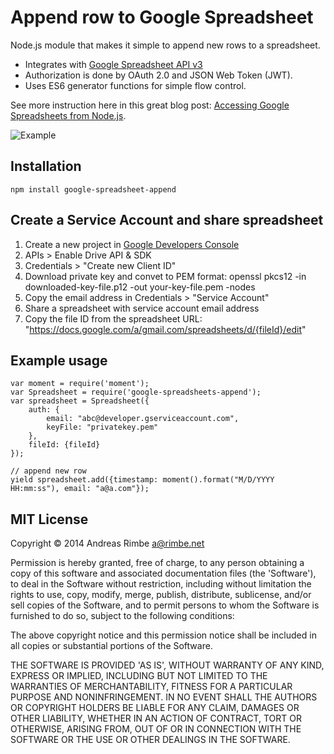 # Append row to Google Spreadsheet

Node.js module that makes it simple to append new rows to a spreadsheet.

* Integrates with [Google Spreadsheet API v3](https://developers.google.com/google-apps/spreadsheets/#adding_a_list_row)
* Authorization is done by OAuth 2.0 and JSON Web Token (JWT).
* Uses ES6 generator functions for simple flow control.

See more instruction here in this great blog post: [Accessing Google Spreadsheets from Node.js](http://www.nczonline.net/blog/2014/03/04/accessing-google-spreadsheets-from-node-js/).

![Example](example.png?raw=true)


## Installation

  	npm install google-spreadsheet-append


## Create a Service Account and share spreadsheet

1. Create a new project in [Google Developers Console](https://console.developers.google.com)
2. APIs > Enable Drive API & SDK
3. Credentials > "Create new Client ID"
4. Download private key and convet to PEM format: openssl pkcs12 -in downloaded-key-file.p12 -out your-key-file.pem -nodes
5. Copy the email address in Credentials > "Service Account"
6. Share a spreadsheet with service account email address
7. Copy the file ID from the spreadsheet URL: "https://docs.google.com/a/gmail.com/spreadsheets/d/{fileId}/edit"


## Example usage
  	var moment = require('moment');
  	var Spreadsheet = require('google-spreadsheets-append');
  	var spreadsheet = Spreadsheet({
    	auth: {
    		email: "abc@developer.gserviceaccount.com",
    		keyFile: "privatekey.pem"
    	},
    	fileId: {fileId}
  	});

  	// append new row
  	yield spreadsheet.add({timestamp: moment().format("M/D/YYYY HH:mm:ss"), email: "a@a.com"});


## MIT License

Copyright © 2014 Andreas Rimbe <a@rimbe.net>

Permission is hereby granted, free of charge, to any person obtaining a copy of this software and associated documentation files (the 'Software'), to deal in the Software without restriction, including without limitation the rights to use, copy, modify, merge, publish, distribute, sublicense, and/or sell copies of the Software, and to permit persons to whom the Software is furnished to do so, subject to the following conditions:

The above copyright notice and this permission notice shall be included in all copies or substantial portions of the Software.

THE SOFTWARE IS PROVIDED 'AS IS', WITHOUT WARRANTY OF ANY KIND, EXPRESS OR IMPLIED, INCLUDING BUT NOT LIMITED TO THE WARRANTIES OF MERCHANTABILITY, FITNESS FOR A PARTICULAR PURPOSE AND NONINFRINGEMENT. IN NO EVENT SHALL THE AUTHORS OR COPYRIGHT HOLDERS BE LIABLE FOR ANY CLAIM, DAMAGES OR OTHER LIABILITY, WHETHER IN AN ACTION OF CONTRACT, TORT OR OTHERWISE, ARISING FROM, OUT OF OR IN CONNECTION WITH THE SOFTWARE OR THE USE OR OTHER DEALINGS IN THE SOFTWARE.
